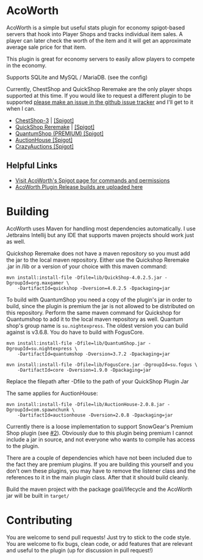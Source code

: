 # AcoWorth

AcoWorth is a simple but useful stats plugin for economy spigot-based servers that hook into Player Shops and tracks individual item sales. A player can later check the worth of the item and it will get an approximate average sale price for that item.

This plugin is great for economy servers to easily allow players to compete in the economy.

Supports SQLite and MySQL / MariaDB. (see the config)

Currently, ChestShop and QuickShop Reremake are the only player shops supported at this time. If you would like to request a different plugin to be supported [please make an issue in the github issue tracker](https://github.com/LittleBigBug/acoworth/issues) and I'll get to it when I can.

- [ChestShop-3](https://github.com/ChestShop-authors/ChestShop-3) | [[Spigot]](https://www.spigotmc.org/resources/chestshop.51856/)
- [QuickShop Reremake](https://github.com/Ghost-chu/QuickShop-Reremake) | [[Spigot]](https://www.spigotmc.org/resources/quickshop-reremake-1-15-ready-bees-bees-bee.62575/)
- [QuantumShop (PREMIUM) [Spigot]](https://www.spigotmc.org/resources/quantumshop-1-13-1-15.50696/) 
- [AuctionHouse [Spigot]](https://www.spigotmc.org/resources/auctionhouse.61836/)
- [CrazyAuctions [Spigot]](https://www.spigotmc.org/resources/crazy-auctions.25219/)

## Helpful Links

- [Visit AcoWorth's Spigot page for commands and permissions](https://www.spigotmc.org/resources/acoworth.74173/)
- [AcoWorth Plugin Release builds are uploaded here](https://github.com/LittleBigBug/acoworth/releases)

# Building

AcoWorth uses Maven for handling most dependencies automatically. I use Jetbrains Intellij but any IDE that supports maven projects should work just as well.

Quickshop Reremake does not have a maven repository so you must add the jar to the local maven repository. Either use the Quickshop Reremake .jar in /lib or a version of your choice with this maven command:

```
mvn install:install-file -Dfile=lib/QuickShop-4.0.2.5.jar -DgroupId=org.maxgamer \
    -DartifactId=quickshop -Dversion=4.0.2.5 -Dpackaging=jar
```

To build with QuantumShop you need a copy of the plugin's jar in order to build, since the plugin is premium the jar is not allowed to be distributed on this repository. Perform the same maven command for Quickshop for Quantumshop to add it to the local maven repository as well. Quantum shop's group name is `su.nightexpress`. The oldest version you can build against is v3.6.8. You do have to build with FogusCore.

```
mvn install:install-file -Dfile=lib/QuantumShop.jar -DgroupId=su.nightexpress \
    -DartifactId=quantumshop -Dversion=3.7.2 -Dpackaging=jar

mvn install:install-file -Dfile=lib/FogusCore.jar -DgroupId=su.fogus \
    -DartifactId=core -Dversion=1.9.0 -Dpackaging=jar
```

Replace the filepath after -Dfile to the path of your QuickShop Plugin Jar

The same applies for AuctionHouse:

```
mvn install:install-file -Dfile=lib/AuctionHouse-2.0.8.jar -DgroupId=com.spawnchunk \
    -DartifactId=auctionhouse -Dversion=2.0.8 -Dpackaging=jar
```

Currently there is a loose implementation to support SnowGear's Premium Shop plugin (see [#2](https://github.com/LittleBigBug/acoworth/issues/2)). Obviously due to this plugin being premium I cannot include a jar in source, and not everyone who wants to compile has access to the plugin.

There are a couple of dependencies which have not been included due to the fact they are premium plugins. If you are building this yourself and you don't own these plugins, you may have to remove the listener class and the references to it in the main plugin class. After that it should build cleanly.

Build the maven project with the package goal/lifecycle and the AcoWorth jar will be built in `target/`

# Contributing

You are welcome to send pull requests! Just try to stick to the code style. You are welcome to fix bugs, clean code, or add features that are relevant and useful to the plugin (up for discussion in pull request!)
